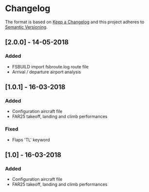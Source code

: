 # Changelog

The format is based on [Keep a Changelog](http://keepachangelog.com/en/1.0.0/)
and this project adheres to [Semantic Versioning](http://semver.org/spec/v2.0.0.html).

## [2.0.0] - 14-05-2018
### Added
- FSBUILD import fsbroute.log route file
- Arrival / departure airport analysis

## [1.0.1] - 16-03-2018
### Added
- Configuration aircraft file
- FAR25 takeoff, landing and climb performances

### Fixed
- Flaps 'TL' keyword 

## [1.0] - 16-03-2018
### Added
- Configuration aircraft file
- FAR25 takeoff, landing and climb performances


